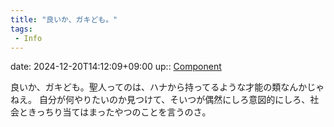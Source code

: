 ```yaml
---
title: "良いか、ガキども。"
tags:
 - Info
---
```


date: 2024-12-20T14:12:09+09:00
up:: [Component](../Bar/Novel/Chaos/Component.md)

良いか、ガキども。聖人ってのは、ハナから持ってるような才能の類なんかじゃねえ。
自分が何やりたいのか見つけて、そいつが偶然にしろ意図的にしろ、社会ときっちり当てはまったやつのことを言うのさ。